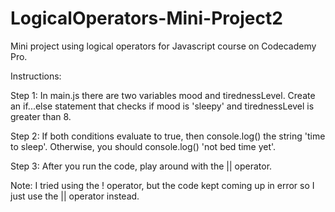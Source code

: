 # LogicalOperators-Mini-Project2
Mini project using logical operators for Javascript course on Codecademy Pro. 

Instructions:

Step 1: In main.js there are two variables mood and tirednessLevel. Create an if...else statement that checks if mood is 'sleepy' and tirednessLevel is greater than 8.

Step 2: If both conditions evaluate to true, then console.log() the string 'time to sleep'. Otherwise, you should console.log() 'not bed time yet'. 

Step 3: After you run the code, play around with the || operator. 

Note: I tried using the ! operator, but the code kept coming up in error so I just use the || operator instead. 
